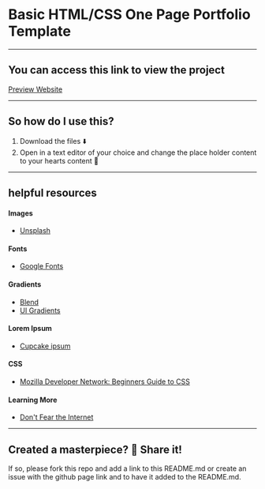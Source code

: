 # Basic HTML/CSS One Page Portfolio Template

----
## You can access this link to view the project
[Preview Website](https://nurhabibrs.github.io/kel8-website-papua/)





----
## So how do I use this?
1. Download the files ⬇️
2. Open in a text editor of your choice and change the place holder content to your hearts content 💛


----
## helpful resources
#### Images
* [Unsplash](https://unsplash.com)

#### Fonts
* [Google Fonts](https://fonts.google.com/)

#### Gradients
* [Blend](http://colinkeany.com/blend/)
* [UI Gradients](https://uigradients.com)

#### Lorem Ipsum
* [Cupcake ipsum](http://www.cupcakeipsum.com)

#### CSS
* [Mozilla Developer Network: Beginners Guide to CSS](https://developer.mozilla.org/en-US/docs/Learn/CSS/Introduction_to_CSS)


#### Learning More
* [Don't Fear the Internet](http://www.dontfeartheinternet.com/)





----
## Created a masterpiece? 🎨 Share it!
If so, please fork this repo and add a link to this README.md or create an issue with the github page link and to have it added to the README.md.
